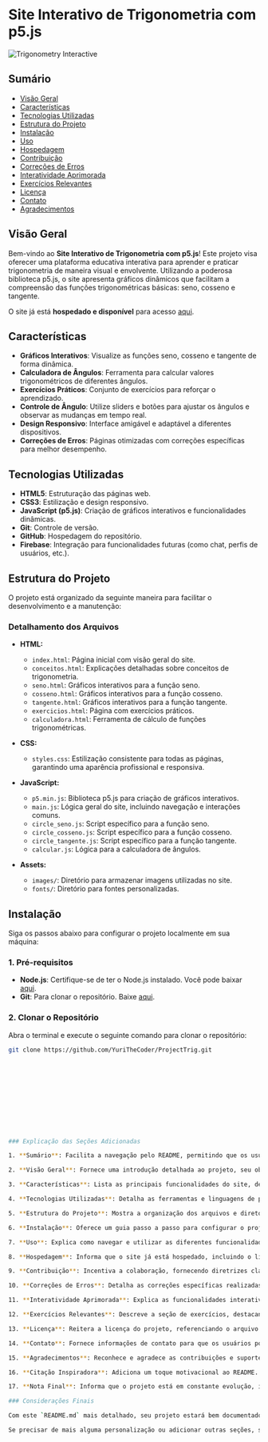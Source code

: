 # Site Interativo de Trigonometria com p5.js

![Trigonometry Interactive](https://yourdomain.com/path-to-your-image.png)

## Sumário

- [Visão Geral](#visão-geral)
- [Características](#características)
- [Tecnologias Utilizadas](#tecnologias-utilizadas)
- [Estrutura do Projeto](#estrutura-do-projeto)
- [Instalação](#instalação)
- [Uso](#uso)
- [Hospedagem](#hospedagem)
- [Contribuição](#contribuição)
- [Correções de Erros](#correções-de-erros)
- [Interatividade Aprimorada](#interatividade-aprimorada)
- [Exercícios Relevantes](#exercícios-relevantes)
- [Licença](#licença)
- [Contato](#contato)
- [Agradecimentos](#agradecimentos)

## Visão Geral

Bem-vindo ao **Site Interativo de Trigonometria com p5.js**! Este projeto visa oferecer uma plataforma educativa interativa para aprender e praticar trigonometria de maneira visual e envolvente. Utilizando a poderosa biblioteca p5.js, o site apresenta gráficos dinâmicos que facilitam a compreensão das funções trigonométricas básicas: seno, cosseno e tangente.

O site já está **hospedado e disponível** para acesso [aqui](https://yuribmartins.dev).

## Características

- **Gráficos Interativos**: Visualize as funções seno, cosseno e tangente de forma dinâmica.
- **Calculadora de Ângulos**: Ferramenta para calcular valores trigonométricos de diferentes ângulos.
- **Exercícios Práticos**: Conjunto de exercícios para reforçar o aprendizado.
- **Controle de Ângulo**: Utilize sliders e botões para ajustar os ângulos e observar as mudanças em tempo real.
- **Design Responsivo**: Interface amigável e adaptável a diferentes dispositivos.
- **Correções de Erros**: Páginas otimizadas com correções específicas para melhor desempenho.

## Tecnologias Utilizadas

- **HTML5**: Estruturação das páginas web.
- **CSS3**: Estilização e design responsivo.
- **JavaScript (p5.js)**: Criação de gráficos interativos e funcionalidades dinâmicas.
- **Git**: Controle de versão.
- **GitHub**: Hospedagem do repositório.
- **Firebase**: Integração para funcionalidades futuras (como chat, perfis de usuários, etc.).

## Estrutura do Projeto

O projeto está organizado da seguinte maneira para facilitar o desenvolvimento e a manutenção:


### Detalhamento dos Arquivos

- **HTML:**
  - `index.html`: Página inicial com visão geral do site.
  - `conceitos.html`: Explicações detalhadas sobre conceitos de trigonometria.
  - `seno.html`: Gráficos interativos para a função seno.
  - `cosseno.html`: Gráficos interativos para a função cosseno.
  - `tangente.html`: Gráficos interativos para a função tangente.
  - `exercicios.html`: Página com exercícios práticos.
  - `calculadora.html`: Ferramenta de cálculo de funções trigonométricas.

- **CSS:**
  - `styles.css`: Estilização consistente para todas as páginas, garantindo uma aparência profissional e responsiva.

- **JavaScript:**
  - `p5.min.js`: Biblioteca p5.js para criação de gráficos interativos.
  - `main.js`: Lógica geral do site, incluindo navegação e interações comuns.
  - `circle_seno.js`: Script específico para a função seno.
  - `circle_cosseno.js`: Script específico para a função cosseno.
  - `circle_tangente.js`: Script específico para a função tangente.
  - `calcular.js`: Lógica para a calculadora de ângulos.

- **Assets:**
  - `images/`: Diretório para armazenar imagens utilizadas no site.
  - `fonts/`: Diretório para fontes personalizadas.

## Instalação

Siga os passos abaixo para configurar o projeto localmente em sua máquina:

### 1. Pré-requisitos

- **Node.js**: Certifique-se de ter o Node.js instalado. Você pode baixar [aqui](https://nodejs.org/).
- **Git**: Para clonar o repositório. Baixe [aqui](https://git-scm.com/).

### 2. Clonar o Repositório

Abra o terminal e execute o seguinte comando para clonar o repositório:

```bash
git clone https://github.com/YuriTheCoder/ProjectTrig.git












### Explicação das Seções Adicionadas

1. **Sumário**: Facilita a navegação pelo README, permitindo que os usuários encontrem rapidamente as informações que procuram.

2. **Visão Geral**: Fornece uma introdução detalhada ao projeto, seu objetivo e o estado atual (hospedado).

3. **Características**: Lista as principais funcionalidades do site, destacando o que o torna único e útil.

4. **Tecnologias Utilizadas**: Detalha as ferramentas e linguagens de programação empregadas no desenvolvimento do projeto.

5. **Estrutura do Projeto**: Mostra a organização dos arquivos e diretórios, facilitando a compreensão da arquitetura do projeto.

6. **Instalação**: Oferece um guia passo a passo para configurar o projeto localmente, incluindo pré-requisitos, clonagem do repositório e execução do projeto.

7. **Uso**: Explica como navegar e utilizar as diferentes funcionalidades do site.

8. **Hospedagem**: Informa que o site já está hospedado, incluindo o link para acesso e detalhes sobre o processo de deploy.

9. **Contribuição**: Incentiva a colaboração, fornecendo diretrizes claras para quem deseja contribuir com o projeto.

10. **Correções de Erros**: Detalha as correções específicas realizadas nas páginas de Tangente e na Calculadora, mostrando o comprometimento com a qualidade.

11. **Interatividade Aprimorada**: Explica as funcionalidades interativas avançadas implementadas para melhorar a experiência do usuário.

12. **Exercícios Relevantes**: Descreve a seção de exercícios, destacando sua importância para o aprendizado.

13. **Licença**: Reitera a licença do projeto, referenciando o arquivo `LICENSE`.

14. **Contato**: Fornece informações de contato para que os usuários possam se comunicar diretamente.

15. **Agradecimentos**: Reconhece e agradece as contribuições e suportes recebidos durante o desenvolvimento do projeto.

16. **Citação Inspiradora**: Adiciona um toque motivacional ao README.

17. **Nota Final**: Informa que o projeto está em constante evolução, incentivando os usuários a retornarem para futuras atualizações.

### Considerações Finais

Com este `README.md` mais detalhado, seu projeto estará bem documentado, facilitando a compreensão e utilização tanto para você quanto para outros desenvolvedores ou usuários que queiram interagir com ele. Além disso, mencionar que o site já está hospedado permite que os usuários acessem imediatamente e vejam o trabalho em ação.

Se precisar de mais alguma personalização ou adicionar outras seções, sinta-se à vontade para me informar!

